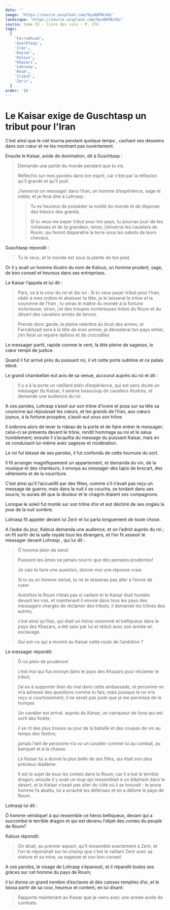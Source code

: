 ```yaml
---
date: ''
image: 'https://source.unsplash.com/9yvADFNcXOc'
landscape: 'https://source.unsplash.com/9yvADFNcXOc'
source: tome IV - livre des rois - P. 274
tags:
  [
    'Farrukhzad',
    'Guschtasp',
    'Iran',
    'Kaisar',
    'Kalous',
    'Khazars',
    'Lohrasp',
    'Roum',
    'tribut',
    'Zerir',
  ]
order: '16'
---
```


# Le Kaisar exige de Guschtasp un tribut pour l'Iran

C’est ainsi que le ciel tourna pendant quelque temps , cachant ses desseins dans son cœur et ne les montrant pas ouvertement.

Ensuite le Kaisar, avide de domination, dit à Guschtasp :

> Demande une partie du monde pendant que tu vis.
>
> Réfléchis sur mes paroles dans ton esprit, car c’est par la réflexion qu’il grandit et qu’il jouit.
>
> J’enverrai un messager dans l’Iran, un homme d’expérience, sage et noble, et je ferai dire à Lohrasp :
>
> > Tu es heureux de posséder la moitié du monde et de disposer des trésors des grands.
> >
> > Si tu veux me payer tribut pour ton pays, tu pourras jouir de tes richesses et de ta grandeur; sinon, j’enverrai les cavaliers du Roum, qui feront disparaitre la terre sous les sabots de leurs chevaux.

Guschtasp répondit :

> Tu le veux, et le monde est sous la plante de ton pied.

Or il y avait un homme illustre du nom de Kalous, un homme prudent, sage, de bon conseil et heureux dans ses entreprises.

Le Kaisar l’appela et lui dit :

> Pars, va à la cour du roi et dis-lui : Si tu veux payer tribut pour l’Iran, obéir à mes ordres et abaisser ta tête, je le laisserai le trône et la couronne de l’Iran , tu seras le maître du monde à la fortune victorieuse; sinon, j’ai des troupes nombreuses tirées du Roum et du désert des cavaliers armés de lances.
>
> Prends donc garde; la plaine retentira du bruit des armes, et Farrukhzad sera à la tête de mon armée; je dévasterai ton pays entier, j’en ferai un repaire dallons et de crocodiles

Le messager partit, rapide comme le vent, la tête pleine de sagesse, le cœur rempli de justice.

Quand il fut arrivé près du puissant roi, il vit cette porte sublime et ce palais élevé.

Le grand chambellan eut avis de sa venue, accourut auprès du roi et dit :

> Il y a à la porte un vieillard plein d’expérience, qui est sans doute un messager du Kaisar; il amène beaucoup de cavaliers illustres, et demande une audience du roi.

A ces paroles, Lohrasp s’assit sur son trône d’ivoire et posa sur sa tête sa couronne qui réjouissait les cœurs, et les grands de l’Iran, aux cœurs joyeux, à la fortune prospère, s’assit-eut sous son trône.

Il ordonna alors de lever le rideau de la porte et de faire entrer le messager; celui-ci se présenta devant le trône, rendit hommage au roi et le salua humblement; ensuite il s’acquitta du message du puissant Kaisar, mais en se conduisant lui-même avec sagesse et modération.

Le roi fut blessé de ses paroles, il fut confondu de cette tournure du sort.

Il fit arranger magnifiquement un appartement, et demanda du vin, de la musique et des chanteurs; il envoya au messager des tapis de brocart, des vêtements et de la nourriture.

C’est ainsi qu’il l’accueillit par des fêtes, comme s’il n’avait pas reçu un message de guerre; mais dans la nuit il se coucha, se tordant dans ses soucis; tu aurais dit que la douleur et le chagrin étaient ses compagnons.

Lorsque le soleil fut monté sur son trône d’or et eut déchiré de ses ongles la joue de la nuit sombre.

Lohrasp fit appeler devant lui Zerir et lui parla longuement de toute chose.

A l’aube du jour, Kalous demanda une audience, et on l’admit auprès du roi ; on fit sortir de la salle royale tous les étrangers, et l’on fit asseoir le messager devant Lohrasp , qui lui dit :

> Ô homme plein de sens!
>
> Puissent les âmes ne jamais nourrir que des pensées prudentes!
>
> Je vais te faire une question, donne-moi une réponse vraie.
>
> Si tu es un homme sensé, tu ne te laisseras pas aller à l’envie de ruser.
>
> Autrefois le Roum n’était pas si vaillant et le Kaisar était humble devant les rois, et maintenant il envoie dans tous les pays des messagers chargés de réclamer des tributs, il demande les trônes des autres;
>
> c’est ainsi qu’Ilias, qui était un héros renommé et belliqueux dans le pays des Khazars, a été saisi par lui et réduit avec son armée en esclavage.
>
> Qui est-ce qui a montré au Kaisar cette route de l’ambition ?

Le messager répondit:

> Ô roi plein de prudence!
>
> c’est moi qui fus envoyé dans le pays des Khazars pour réclamer le tribut;
>
> j’ai eu à supporter bien du mal dans cette ambassade, et personne ne m’a adressé des questions comme tu fais; mais puisque le roi m’a reçu si courtoisement, il ne serait pas juste que je me permisse de le tromper.
>
> Un cavalier est arrivé. auprès du Kaisar, un vainqueur de lions qui est sorti des forêts;
>
> il se rit des plus braves au jour de la bataille et des coupes de vin au temps des festins;
>
> jamais l’œil de personne n’a vu un cavalier comme lui au combat, au banquet et à la chasse.
>
> Le Kaisar lui a donné la plus belle de ses filles, qui était son plus précieux diadème.
>
> Il est le sujet de tous les contes dans le Roum, car il a tué le terrible dragon; ensuite il y avait un loup qui ressemblait à un éléphant dans le désert, et le Kaisar n’osait pas aller du côté où il se trouvait : le jeune homme l’a abattu, lui a arraché les défenses et en a délivré le pays de Roum.

Lohrasp lui dit :

Ô homme véridique! à qui ressemble ce héros belliqueux, devant qui a succombé le terrible dragon et qui est devenu l’objet des contes du peuple de Roum?

Kalous répondit:

> On dirait, au premier aspect, qu’il ressemble exactement à Zerir, et l’on te répondrait sur-le-champ que c’est le vaillant Zerir avec sa stature et sa mine, sa sagesse et son bon conseil.

A ces paroles, le visage de Lohrasp s’épanouit, et il répandit toutes ses grâces sur cet homme du pays de Roum;

il lui donna un grand nombre d’esclaves et des caisses remplies d’or, et le laissa partir de sa cour, heureux et content, en lui disant:

> Rapporte maintenant au Kaisar que je viens avec une armée avide de combats.
